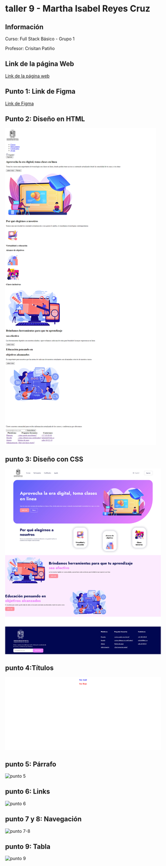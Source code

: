 <h1> taller 9 - Martha Isabel Reyes Cruz </h1>

<h2>Información</h2>
<p>Curso: Full Stack Básico - Grupo 1 </p>
<p>Profesor: Crisitan Patiño </p>

<h2>Link de la página Web</h2>
<a href="https://mircisaisa1010.github.io/taller-9-full-stack/">Link de la página web</a>

<h2>Punto 1: Link de Figma</h2>
<a href="https://www.figma.com/file/byixUXuWMYBHhRNmwTBWLN/Martha-Isabel-Reyes-Cruz?type=design&node-id=8%3A256&mode=design&t=4hJePcIC87addaiT-1">Link de Figma</a>

<h2> Punto 2: Diseño en HTML </h2>
<img src="./public/images/punto-2.png" alt="punto 2">

<h2> punto 3: Diseño con CSS</h2>
<img src="./public/images/punto-3.png" alt="punto 3">

<h2> punto 4:Títulos </h2>
<img src="./public/images/punto-4.png" alt="punto 4">

<h2> punto 5: Párrafo  </h2>
<img src="./public/images/punto-5.png" alt="punto 5">

<h2> punto 6: Links  </h2>
<img src="./public/images/punto-6.png" alt="punto 6">

<h2> punto 7 y 8: Navegación</h2>
<img src="./public/images/punto-7-8.png" alt="punto 7-8">

<h2> punto  9: Tabla</h2>
<img src="./public/images/punto-9.png" alt="punto 9">
